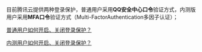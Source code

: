 
目前腾讯云提供两种登录保护，普通用户采用**QQ安全中心口令**验证方式，内测版用户采用**MFA口令**验证方式（Multi-FactorAuthentication多因子认证）；

[普通用户如何开启、关闭登录保护？](https://www.qcloud.com/document/product/378/8394)

[内测用户如何开启、关闭登录保护？](https://www.qcloud.com/document/product/378/8393)

